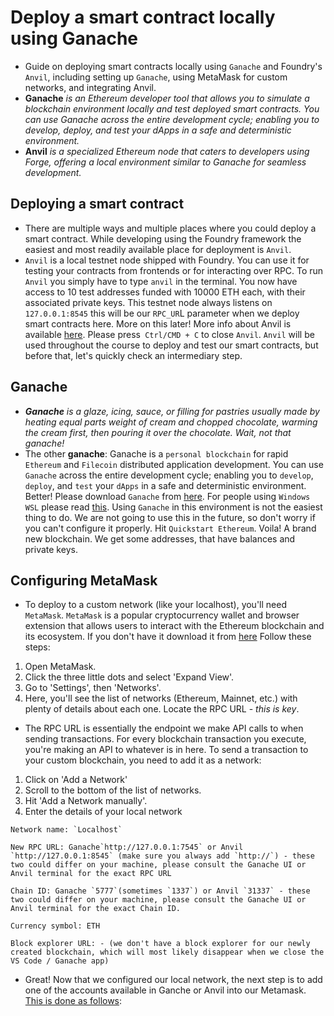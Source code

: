 # Deploy a smart contract locally using Ganache
- Guide on deploying smart contracts locally using `Ganache` and Foundry's `Anvil`, including setting up `Ganache`, using MetaMask for custom networks, and integrating Anvil.
- **Ganache** *is an Ethereum developer tool that allows you to simulate a blockchain environment locally and test deployed smart contracts. You can use Ganache across the entire development cycle; enabling you to develop, deploy, and test your dApps in a safe and deterministic environment.*
- **Anvil** *is a specialized Ethereum node that caters to developers using Forge, offering a local environment similar to Ganache for seamless development.*

## Deploying a smart contract
- There are multiple ways and multiple places where you could deploy a smart contract. While developing using the Foundry framework the easiest and most readily available place for deployment is `Anvil`.
- `Anvil` is a local testnet node shipped with Foundry. You can use it for testing your contracts from frontends or for interacting over RPC. To run `Anvil` you simply have to type `anvil` in the terminal.  You now have access to 10 test addresses funded with 10000 ETH each, with their associated private keys. This testnet node always listens on `127.0.0.1:8545` this will be our `RPC_UR`L parameter when we deploy smart contracts here. More on this later! More info about Anvil is available [here](https://book.getfoundry.sh/reference/anvil/). Please press` Ctrl/CMD + C` to close `Anvil`. `Anvil` will be used throughout the course to deploy and test our smart contracts, but before that, let's quickly check an intermediary step.

## Ganache
- ***Ganache*** *is a glaze, icing, sauce, or filling for pastries usually made by heating equal parts weight of cream and chopped chocolate, warming the cream first, then pouring it over the chocolate. Wait, not that ganache!* 
- The other **ganache**: Ganache is a `personal blockchain` for rapid `Ethereum` and `Filecoin` distributed application development. You can use `Ganache` across the entire development cycle; enabling you to `develop`, `deploy`, and `test` your `dApps` in a safe and deterministic environment. Better! Please download `Ganache` from [here](https://archive.trufflesuite.com/ganache/). For people using `Windows WSL` please read [this](https://github.com/Cyfrin/foundry-simple-storage-cu?tab=readme-ov-file#windows-wsl--ganache). Using `Ganache` in this environment is not the easiest thing to do. We are not going to use this in the future, so don't worry if you can't configure it properly. Hit `Quickstart Ethereum`. Voila! A brand new blockchain. We get some addresses, that have balances and private keys.

## Configuring MetaMask
- To deploy to a custom network (like your localhost), you'll need `MetaMask`. `MetaMask` is a popular cryptocurrency wallet and browser extension that allows users to interact with the Ethereum blockchain and its ecosystem. If you don't have it download it from [here](https://metamask.io/download/) Follow these steps:

1. Open MetaMask.
2. Click the three little dots and select 'Expand View'.
3. Go to 'Settings', then 'Networks'.
4. Here, you'll see the list of networks (Ethereum, Mainnet, etc.) with plenty of details about each one. Locate the RPC URL - *this is key*.

- The RPC URL is essentially the endpoint we make API calls to when sending transactions. For every blockchain transaction you execute, you're making an API to whatever is in here. To send a transaction to your custom blockchain, you need to add it as a network:

1. Click on 'Add a Network'
2. Scroll to the bottom of the list of networks.
3. Hit 'Add a Network manually'.
4. Enter the details of your local network

```
Network name: `Localhost`
```

```
New RPC URL: Ganache`http://127.0.0.1:7545` or Anvil `http://127.0.0.1:8545` (make sure you always add `http://`) - these two could differ on your machine, please consult the Ganache UI or Anvil terminal for the exact RPC URL
```

```
Chain ID: Ganache `5777`(sometimes `1337`) or Anvil `31337` - these two could differ on your machine, please consult the Ganache UI or Anvil terminal for the exact Chain ID.
```

```
Currency symbol: ETH
```

```
Block explorer URL: - (we don't have a block explorer for our newly created blockchain, which will most likely disappear when we close the VS Code / Ganache app)
```

- Great! Now that we configured our local network, the next step is to add one of the accounts available in Ganche or Anvil into our Metamask. [This is done as follows](https://support.metamask.io/managing-my-wallet/accounts-and-addresses/how-to-import-an-account/#h_01G01W07NV7Q94M7P1EBD5BYM4):
